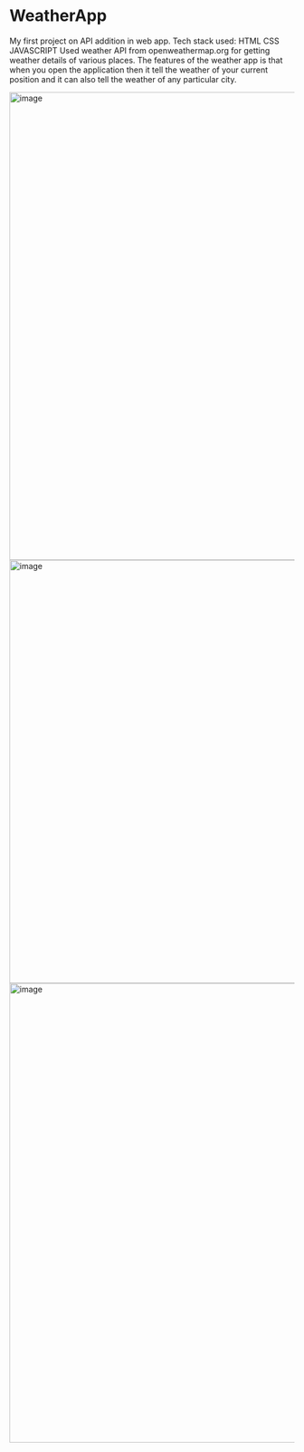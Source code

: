 # WeatherApp
My first project on API addition in web app.
Tech stack used: HTML CSS JAVASCRIPT
Used weather API from openweathermap.org for getting weather details of various places.
The features of the weather app is that when you open the application then it tell the weather of your current position and it can also tell the weather of any particular city.

<img width="826" alt="image" src="https://user-images.githubusercontent.com/80190765/194308649-c024e25e-ad5a-452d-8750-78de4c6f988f.png">

<img width="747" alt="image" src="https://user-images.githubusercontent.com/80190765/194307722-9defe90a-ac12-4a25-b1e8-562194faeeaa.png">

<img width="811" alt="image" src="https://user-images.githubusercontent.com/80190765/194308759-f2eb2203-5862-41b2-9e9e-6acef4ddb557.png">

